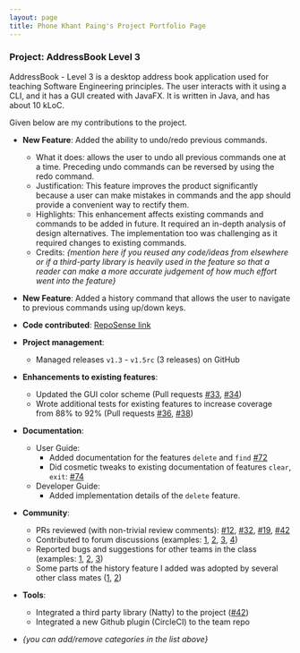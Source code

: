 ```yaml
---
layout: page
title: Phone Khant Paing's Project Portfolio Page
---
```


### Project: AddressBook Level 3

AddressBook - Level 3 is a desktop address book application used for teaching Software Engineering principles. The user interacts with it using a CLI, and it has a GUI created with JavaFX. It is written in Java, and has about 10 kLoC.

Given below are my contributions to the project.

* **New Feature**: Added the ability to undo/redo previous commands.
    * What it does: allows the user to undo all previous commands one at a time. Preceding undo commands can be reversed by using the redo command.
    * Justification: This feature improves the product significantly because a user can make mistakes in commands and the app should provide a convenient way to rectify them.
    * Highlights: This enhancement affects existing commands and commands to be added in future. It required an in-depth analysis of design alternatives. The implementation too was challenging as it required changes to existing commands.
    * Credits: *{mention here if you reused any code/ideas from elsewhere or if a third-party library is heavily used in the feature so that a reader can make a more accurate judgement of how much effort went into the feature}*

* **New Feature**: Added a history command that allows the user to navigate to previous commands using up/down keys.

* **Code contributed**: [RepoSense link]()

* **Project management**:
    * Managed releases `v1.3` - `v1.5rc` (3 releases) on GitHub

* **Enhancements to existing features**:
    * Updated the GUI color scheme (Pull requests [\#33](), [\#34]())
    * Wrote additional tests for existing features to increase coverage from 88% to 92% (Pull requests [\#36](), [\#38]())

* **Documentation**:
    * User Guide:
        * Added documentation for the features `delete` and `find` [\#72]()
        * Did cosmetic tweaks to existing documentation of features `clear`, `exit`: [\#74]()
    * Developer Guide:
        * Added implementation details of the `delete` feature.

* **Community**:
    * PRs reviewed (with non-trivial review comments): [\#12](), [\#32](), [\#19](), [\#42]()
    * Contributed to forum discussions (examples: [1](), [2](), [3](), [4]())
    * Reported bugs and suggestions for other teams in the class (examples: [1](), [2](), [3]())
    * Some parts of the history feature I added was adopted by several other class mates ([1](), [2]())

* **Tools**:
    * Integrated a third party library (Natty) to the project ([\#42]())
    * Integrated a new Github plugin (CircleCI) to the team repo

* _{you can add/remove categories in the list above}_

